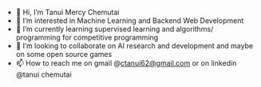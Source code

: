 - 👋 Hi, I’m Tanui Mercy Chemutai
- 👀 I’m interested in Machine Learning and Backend Web Development
- 🌱 I’m currently learning supervised learning and algorithms/ programming for competitive programming
- 💞️ I’m looking to collaborate on AI research and development and maybe on some open source games
- 📫 How to reach me on gmail @ctanui62@gmail.com or on linkedin @tanui chemutai

<!---
tanuimercychemutai/tanuimercychemutai is a ✨ special ✨ repository because its `README.md` (this file) appears on your GitHub profile.
You can click the Preview link to take a look at your changes.
--->
